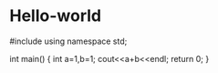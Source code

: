 # Hello-world
#include<iostream>
using namespace std;

int main()
{
  int a=1,b=1;
  cout<<a+b<<endl;
  return 0;
}
